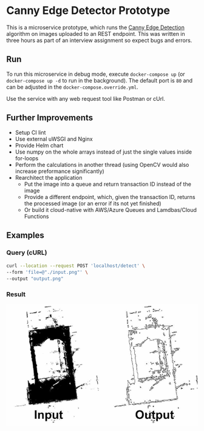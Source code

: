 Canny Edge Detector Prototype
===

This is a microservice prototype, which runs the [Canny Edge Detection](https://en.wikipedia.org/wiki/Canny_edge_detector) algorithm on images uploaded to an REST endpoint. This was written in three hours as part of an interview assignment so expect bugs and errors.

## Run

To run this microservice in debug mode, execute `docker-compose up` (or `docker-compose up -d` to run in the background). The default port is `80` and can be adjusted in the `docker-compose.override.yml`.

Use the service with any web request tool like Postman or cUrl.

## Further Improvements

- Setup CI lint
- Use external uWSGI and Nginx
- Provide Helm chart
- Use numpy on the whole arrays instead of just the single values inside for-loops
- Perform the calculations in another thread (using OpenCV would also increase preformance significantly)
- Rearchitect the application
  - Put the image into a queue and return transaction ID instead of the image
  - Provide a different endpoint, which, given the transaction ID, returns the processed image (or an error if its not yet finished)
  - Or build it cloud-native with AWS/Azure Queues and Lamdbas/Cloud Functions

## Examples

### Query (cURL)

```bash
curl --location --request POST 'localhost/detect' \
--form 'file=@"./input.png"' \
--output "output.png"
```

### Result

![results images](.github/images/results.jpg)

